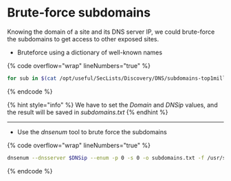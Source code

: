 # Brute-force subdomains

Knowing the domain of a site and its DNS server IP, we could brute-force the subdomains to get access to other exposed sites.

* Bruteforce using a dictionary of well-known names

{% code overflow="wrap" lineNumbers="true" %}
```bash
for sub in $(cat /opt/useful/SecLists/Discovery/DNS/subdomains-top1million-110000.txt);do dig $sub.<Domain> @<DNSip> | grep -v ';\|SOA' | sed -r '/^\s*$/d' | grep $sub | tee -a subdomains.txt;done
```
{% endcode %}

{% hint style="info" %}
We have to set the _Domain_ and _DNSip_ values, and the result will be saved in _subdomains.txt_
{% endhint %}

***

* Use the _dnsenum_ tool to brute force the subdomains

{% code overflow="wrap" lineNumbers="true" %}
```bash
dnsenum --dnsserver $DNSip --enum -p 0 -s 0 -o subdomains.txt -f /usr/share/SecLists/Discovery/DNS/subdomains-top1million-110000.txt $domain
```
{% endcode %}

